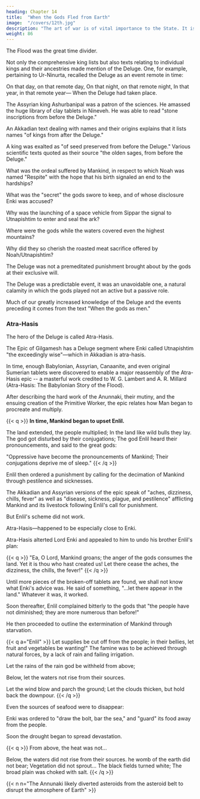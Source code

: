 ```yaml
---
heading: Chapter 14
title:  "When the Gods Fled from Earth"
image:  "/covers/12th.jpg"
description: "The art of war is of vital importance to the State. It is a matter of life and death"
weight: 86
---
```



<!-- What was this Deluge, whose raging waters swept over Earth?
Some explain the Flood in terms of the annual inundations of the Tigris–
Euphrates plain. One such inundation, it is surmised, must have been
particularly severe. Fields and cities, men and beasts were swept away by the
rising waters; and primitive peoples, seeing the event as a punishment by the
gods, began to propagate the legend of a Deluge.

In one of his books, Excavations at Ur, Sir Leonard Woolley relates how, in 1929,
as the work on the Royal Cemetery at Ur was drawing to a close, the workmen
sank a small shaft at a nearby mound, digging through a mass of broken pottery
and crumbled brick. Three feet down, they reached a level of hard-packed mud—
usually soil marking the point where civilization had started. But could the
millennia of urban life have left only three feet of archaeological strata? Sir
Leonard directed the workmen to dig farther. They went down another three feet,
then another five. They still brought up "virgin soil"—mud with no traces of
human habitation. But after digging through eleven feet of silted, dry mud, the
workmen reached a stratum containing pieces of broken green pottery and flint
instruments. An earlier civilization had been buried under eleven feet of mud!
Sir Leonard jumped into the pit and examined the excavation. He called in his
aides, seeking their opinions. No one had a plausible theory. Then Sir Leonard's
wife remarked almost casually, "Well, of course, it's the Floodl"
Other archaeological delegations to Mesopotamia, however, cast doubt on this
marvelous intuition. The stratum of mud containing no traces of habitation did
indicate flooding; but while the deposits of Ur and al-'Ubaid suggested flooding
sometime between 3500 and 4000 B.C., a similar deposit uncovered later at Kish
was estimated to have occurred circa 2800 B.C. The same date (2800 B.C.) was
estimated for mud strata found at Erech and at Shuruppak, the city of the
Sumerian Noah. At Nineveh, excavators found, at a depth of some sixty feet, no
less than thirteen alternate strata of mud and riverine sand, dating from 4000 to
3000 B.C.

Most scholars, therefore, believe that what Woolley found were traces of diverse
local floodings—frequent occurrences in Mesopotamia, where occasional torrential
rains and the swelling of the two great rivers and their frequent course changes
cause such havoc. All the varying mud strata, scholars have concluded, were not
the comprehensive calamity, the monumental prehistoric event that the Deluge
must have been.

The Old Testament is a masterpiece of literary brevity and precision. The words
are always well chosen to convey precise meanings; the verses are to the point;
their order is purposeful; their length is no more than is absolutely needed. It is
noteworthy that the whole story from Creation through the expulsion of Adam and
Eve from the Garden of Eden is told in eighty verses. The complete record of Adam
and his line, even when told separately for Cain and his line and Seth, Enosh, and
their line, is managed in fifty-eight verses. But the story of the Great Flood merited
no less than eighty-seven verses. It was, by any editorial standard, a "major story."
No mere local event, it was a catastrophe affecting the whole of Earth, the whole of
Mankind. The Mesopotamian texts clearly state that the "four corners of the Earth"
were affected.

As such, it was a crucial point in the prehistory of Mesopotamia. There were the
events and the cities and the people before the Deluge, and the events and cities
and people after the Deluge. There were all the deeds of the gods and the Kingship
that they lowered from Heaven before the Great Flood, and the course of godly and
human events when Kingship was lowered again to Earth after the Great Flood.  -->

The Flood was the great time divider.

Not only the comprehensive king lists but also texts relating to individual kings
and their ancestries made mention of the Deluge. One, for example, pertaining to
Ur-Ninurta, recalled the Deluge as an event remote in time:

On that day, on that remote day,
On that night, on that remote night,
In that year, in that remote year—
When the Deluge had taken place.


The Assyrian king Ashurbanipal was a patron of the sciences. He amassed the huge library of clay tablets in Nineveh. He was able to read "stone inscriptions from before the Deluge." 

An Akkadian text dealing with names and their origins explains that it lists names "of kings from after the Deluge." 

A king was exalted as "of seed preserved from before the Deluge." Various scientific texts quoted as their source "the olden sages, from before the Deluge."


What was the ordeal suffered by Mankind, in respect to which Noah was named "Respite" with the hope that his birth signaled an end to the hardships?

What was the "secret" the gods swore to keep, and of whose disclosure Enki was accused? 

Why was the launching of a space vehicle from Sippar the signal to Utnapishtim to enter and seal the ark? 

Where were the gods while the waters covered even the highest mountains? 

Why did they so cherish the roasted meat sacrifice offered by Noah/Utnapishtim?

The Deluge was not a premeditated punishment brought about by the gods at their exclusive will.

The Deluge was a predictable event, it was an unavoidable one, a natural calamity in which the gods played not an active but a passive role. 

<!-- We will also show that the secret the gods swore to
was a conspiracy against Mankind—to withhold from the Earthlings the
information they had regarding the coming avalanche of water so that, while the
Nefilim saved themselves, Mankind should perish. -->

Much of our greatly increased knowledge of the Deluge and the events preceding it comes from the text "When the gods as men." 


### Atra-Hasis

The hero of the Deluge is called Atra-Hasis.

The Epic of Gilgamesh has a Deluge segment where Enki called Utnapishtim "the exceedingly wise"—which in Akkadian is atra-hasis.

<!-- Scholars theorized that the texts in which Atra-Hasis is the hero might be parts of an earlier, Sumerian Deluge story.  -->

In time, enough Babylonian, Assyrian, Canaanite, and even original Sumerian tablets were discovered to enable a major reassembly of the Atra-Hasis epic -- a masterful work credited to W. G. Lambert and A. R. Millard (Atra-Hasis: The Babylonian Story of the Flood).

After describing the hard work of the Anunnaki, their mutiny, and the ensuing creation of the Primitive Worker, the epic relates how Man began to procreate and multiply. 


{{< q >}}
**In time, Mankind began to upset Enlil.**

The land extended, the people multiplied;
In the land like wild bulls they lay.
The god got disturbed by their conjugations;
The god Enlil heard their pronouncements,
and said to the great gods:

"Oppressive have become the pronouncements of Mankind;
Their conjugations deprive me of sleep."
{{< /q >}}


Enlil then ordered a punishment by calling for the decimation of Mankind through pestilence and sicknesses.

<!-- We would expect to read now of the coming Deluge. But not so.
Surprisingly, Enlil did not even mention a Deluge or any similar watery ordeal.
Instead,  -->

The Akkadian and Assyrian versions of the epic speak of "aches, dizziness, chills, fever" as well as "disease, sickness, plague, and pestilence" afflicting Mankind and its livestock following Enlil's call for punishment. 

But Enlil's scheme did not work. 

<!-- The "one who was exceedingly wise"— -->

Atra-Hasis—happened to be especially close to Enki.

<!-- Telling his own story in some of the versions, he
says, "I am Atra-Hasis; I lived in the temple of Ea my lord."  -->

Atra-Hasis alterted Lord Enki and appealed to him to undo his brother Enlil's plan:


{{< q >}}
"Ea, O Lord, Mankind groans;
the anger of the gods consumes the land.
Yet it is thou who hast created us!
Let there cease the aches, the dizziness,
the chills, the fever!"
{{< /q >}}


Until more pieces of the broken-off tablets are found, we shall not know what Enki's advice was. He said of something, "…let there appear in the land." Whatever it was, it worked.

Soon thereafter, Enlil complained bitterly to the gods that "the people have not diminished; they are more numerous than before!"

He then proceeded to outline the extermination of Mankind through starvation.


{{< q a="Enlil" >}}
Let supplies be cut off from the people; in their bellies, let fruit and vegetables be wanting!" The famine was to be achieved through natural forces, by a lack of rain and failing irrigation.

Let the rains of the rain god be withheld from above;

Below, let the waters not rise from their sources.

Let the wind blow and parch the ground;
Let the clouds thicken, but hold back the downpour. 
{{< /q >}}


Even the sources of seafood were to disappear: 


Enki was ordered to "draw the bolt, bar the sea," and "guard" its food away from the people.

Soon the drought began to spread devastation.


{{< q >}}
From above, the heat was not…

Below, the waters did not rise from their sources. he womb of the earth did not bear; Vegetation did not sprout… The black fields turned white; The broad plain was choked with salt.
{{< /q >}}


{{< n n="The Annunaki likely diverted asteroids from the asteroid belt to disrupt the atmosphere of Earth" >}}


